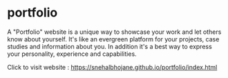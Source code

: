 # portfolio
A "Portfolio" website is a unique way to showcase your work and let others know about yourself. It's like an evergreen platform for your projects, case studies and information about you. In addition it's a best way to express your personality, experience and capabilities.

Click to visit website : https://snehalbhojane.github.io/portfolio/index.html

